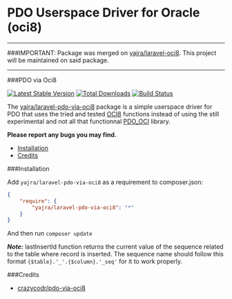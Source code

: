 # PDO Userspace Driver for Oracle (oci8)

*******************
###IMPORTANT: Package was merged on [yajra/laravel-oci8](https://github.com/yajra/laravel-oci8). This project will be maintained on said package.
*******************
###PDO via Oci8

[![Latest Stable Version](https://poser.pugx.org/yajra/laravel-pdo-via-oci8/v/stable.png)](https://packagist.org/packages/yajra/laravel-pdo-via-oci8) [![Total Downloads](https://poser.pugx.org/yajra/laravel-pdo-via-oci8/downloads.png)](https://packagist.org/packages/yajra/laravel-pdo-via-oci8) [![Build Status](https://travis-ci.org/yajra/laravel-pdo-via-oci8.png)](https://travis-ci.org/yajra/laravel-pdo-via-oci8)

The [yajra/laravel-pdo-via-oci8](https://github.com/yajra/laravel-pdo-via-oci8) package is a simple userspace driver for PDO that uses the tried and
tested [OCI8](http://php.net/oci8) functions instead of using the still experimental and not all that functionnal
[PDO_OCI](http://www.php.net/manual/en/ref.pdo-oci.php) library.

**Please report any bugs you may find.**

- [Installation](#installation)
- [Credits](#credits)

###Installation

Add `yajra/laravel-pdo-via-oci8` as a requirement to composer.json:

```json
{
    "require": {
        "yajra/laravel-pdo-via-oci8": "*"
    }
}
```
And then run `composer update`

***Note:***
lastInsertId function returns the current value of the sequence related to the table where record is inserted.
The sequence name should follow this format ```{$table}.'_'.{$column}.'_seq'``` for it to work properly.



###Credits

- [crazycodr/pdo-via-oci8](https://github.com/crazycodr/pdo-via-oci8)